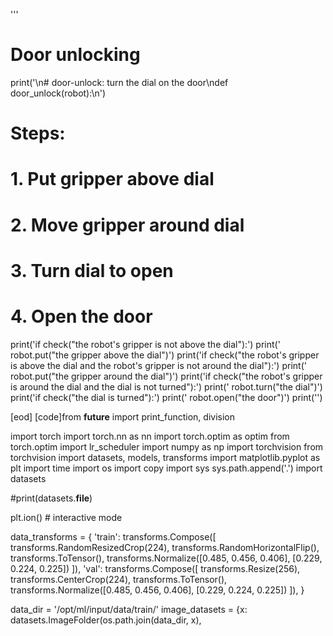 

'''

# Door unlocking

print('\n# door-unlock: turn the dial on the door\ndef door_unlock(robot):\n')


# Steps:
#  1. Put gripper above dial
#  2. Move gripper around dial
#  3. Turn dial to open
#  4. Open the door




print('if check("the robot\'s gripper is not above the dial"):')
print('  robot.put("the gripper above the dial")')
print('if check("the robot\'s gripper is above the dial and the robot\'s gripper is not around the dial"):')
print('  robot.put("the gripper around the dial")')
print('if check("the robot\'s gripper is around the dial and the dial is not turned"):')
print('  robot.turn("the dial")')
print('if check("the dial is turned"):')
print('  robot.open("the door")')
print('')












[eod] [code]from __future__ import print_function, division

import torch
import torch.nn as nn
import torch.optim as optim
from torch.optim import lr_scheduler
import numpy as np
import torchvision
from torchvision import datasets, models, transforms
import matplotlib.pyplot as plt
import time
import os
import copy
import sys
sys.path.append('.')
import datasets

#print(datasets.__file__)


plt.ion()   # interactive mode

data_transforms = {
    'train': transforms.Compose([
        transforms.RandomResizedCrop(224),
        transforms.RandomHorizontalFlip(),
        transforms.ToTensor(),
        transforms.Normalize([0.485, 0.456, 0.406], [0.229, 0.224, 0.225])
    ]),
    'val': transforms.Compose([
        transforms.Resize(256),
        transforms.CenterCrop(224),
        transforms.ToTensor(),
        transforms.Normalize([0.485, 0.456, 0.406], [0.229, 0.224, 0.225])
    ]),
}

data_dir = '/opt/ml/input/data/train/'
image_datasets = {x: datasets.ImageFolder(os.path.join(data_dir, x),